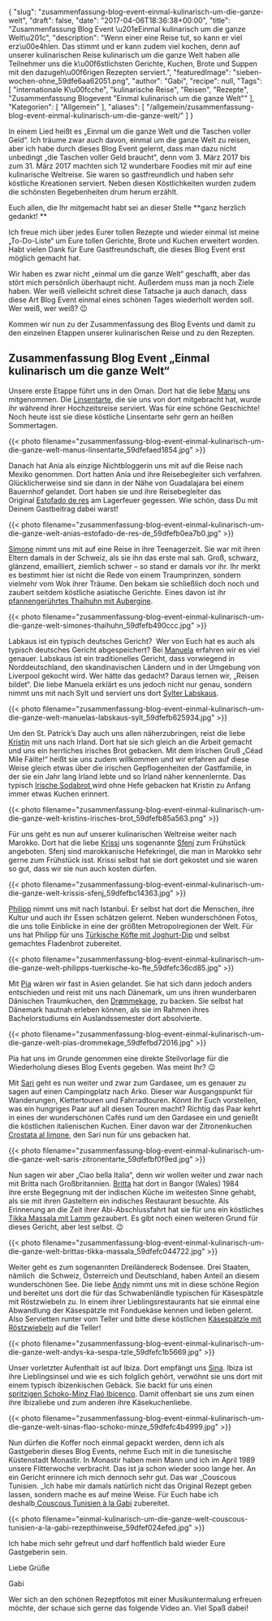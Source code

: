 {
    "slug": "zusammenfassung-blog-event-einmal-kulinarisch-um-die-ganze-welt",
    "draft": false,
    "date": "2017-04-06T18:36:38+00:00",
    "title": "Zusammenfassung Blog Event \u201eEinmal kulinarisch um die ganze Welt\u201c",
    "description": "Wenn einer eine Reise tut, so kann er viel erz\u00e4hlen. Das stimmt und er kann zudem viel kochen, denn auf unserer kulinarischen Reise  kulinarisch um die ganze Welt haben alle Teilnehmer uns die k\u00f6stlichsten Gerichte, Kuchen, Brote und Suppen mit den dazugeh\u00f6rigen Rezepten serviert.",
    "featuredImage": "sieben-wochen-ohne_59dfe6aa62051.png",
    "author": "Gabi",
    "recipe": null,
    "Tags": [
        "internationale K\u00fcche",
        "kulinarische Reise",
        "Reisen",
        "Rezepte",
        "Zusammenfassung Blogevent \"Einmal kulinarisch um die ganze Welt\""
    ],
    "Kategorien": [
        "Allgemein"
    ],
    "aliases": [
        "\/allgemein\/zusammenfassung-blog-event-einmal-kulinarisch-um-die-ganze-welt\/"
    ]
}

In einem Lied heißt es &#8222;Einmal um die ganze Welt und die Taschen voller Geld&#8220;. Ich träume zwar auch davon, einmal um die ganze Welt zu reisen, aber ich habe durch dieses Blog Event gelernt, dass man dazu nicht unbedingt &#8222;die Taschen voller Geld braucht&#8220;, denn vom 3. März 2017 bis zum 31. März 2017 machten sich 12 wunderbare Foodies mit mir auf eine kulinarische Weltreise. Sie waren so gastfreundlich und haben sehr köstliche Kreationen serviert. Neben diesen Köstlichkeiten wurden zudem die schönsten Begebenheiten drum herum erzählt.

Euch allen, die Ihr mitgemacht habt sei an dieser Stelle **ganz herzlich gedankt! **

Ich freue mich über jedes Eurer tollen Rezepte und wieder einmal ist meine &#8222;To-Do-Liste&#8220; um Eure tollen Gerichte, Brote und Kuchen erweitert worden. Habt vielen Dank für Eure Gastfreundschaft, die dieses Blog Event erst möglich gemacht hat.

Wir haben es zwar nicht &#8222;einmal um die ganze Welt&#8220; geschafft, aber das stört mich persönlich überhaupt nicht. Außerdem muss man ja noch Ziele haben. Wer weiß vielleicht schreit diese Tatsache ja auch danach, dass diese Art Blog Event einmal eines schönen Tages wiederholt werden soll. Wer weiß, wer weiß? &#x1f609;

Kommen wir nun zu der Zusammenfassung des Blog Events und damit zu den einzelnen Etappen unserer kulinarischen Reise und zu den Rezepten.

## Zusammenfassung Blog Event &#8222;Einmal kulinarisch um die ganze Welt&#8220;

Unsere erste Etappe führt uns in den Oman. Dort hat die liebe [Manu][1] uns mitgenommen. Die [Linsentarte][2], die sie uns von dort mitgebracht hat, wurde ihr während ihrer Hochzeitsreise serviert. Was für eine schöne Geschichte! Noch heute isst sie diese köstliche Linsentarte sehr gern an heißen Sommertagen.

{{< photo filename="zusammenfassung-blog-event-einmal-kulinarisch-um-die-ganze-welt-manus-linsentarte_59dfefaed1854.jpg" >}}

 

Danach hat Ania als einzige Nichtbloggerin uns mit auf die Reise nach Mexiko genommen. Dort hatten Ania und ihre Reisebegleiter sich verfahren. Glücklicherweise sind sie dann in der Nähe von Guadalajara bei einem Bauernhof gelandet. Dort haben sie und ihre Reisebegleiter das Original [Estofado de res][3] am Lagerfeuer gegessen. Wie schön, dass Du mit Deinem Gastbeitrag dabei warst!

{{< photo filename="zusammenfassung-blog-event-einmal-kulinarisch-um-die-ganze-welt-anias-estofado-de-res-de_59dfefb0ea7b0.jpg" >}}

[Simone][4] nimmt uns mit auf eine Reise in ihre Teenagerzeit. Sie war mit ihren Eltern damals in der Schweiz, als sie ihn das erste mal sah. Groß, schwarz, glänzend, emailliert, ziemlich schwer &#8211; so stand er damals vor ihr. Ihr merkt es bestimmt hier ist nicht die Rede von einem Traumprinzen, sondern vielmehr vom Wok ihrer Träume. Den bekam sie schließlich doch noch und zaubert seitdem köstliche asiatische Gerichte. Eines davon ist ihr [pfannengerührtes Thaihuhn mit Aubergine][5].

{{< photo filename="zusammenfassung-blog-event-einmal-kulinarisch-um-die-ganze-welt-simones-thaihuhn_59dfefb490ccc.jpg" >}}

Labkaus ist ein typisch deutsches Gericht?  Wer von Euch hat es auch als typisch deutsches Gericht abgespeichert? Bei [Manuela][6] erfahren wir es viel genauer. Labskaus ist ein traditionelles Gericht, dass vorwiegend in Norddeutschland, den skandinavischen Ländern und in der Umgebung von Liverpool gekocht wird. Wer hätte das gedacht? Daraus lernen wir, &#8222;Reisen bildet&#8220;. Die liebe Manuela erklärt es uns jedoch nicht nur genau, sondern nimmt uns mit nach Sylt und serviert uns dort [Sylter Labskaus][7].

{{< photo filename="zusammenfassung-blog-event-einmal-kulinarisch-um-die-ganze-welt-manuelas-labskaus-sylt_59dfefb625934.jpg" >}}

Um den St. Patrick&#8217;s Day auch uns allen näherzubringen, reist die liebe [Kristin][8] mit uns nach Irland. Dort hat sie sich gleich an die Arbeit gemacht und uns ein herrliches irisches Brot gebacken. Mit dem Irischen Gruß &#8222;Céad Míle Fáilte!&#8220; heißt sie uns zudem willkommen und wir erfahren auf diese Weise gleich etwas über die irischen Gepflogenheiten der Gastfamilie, in der sie ein Jahr lang Irland lebte und so Irland näher kennenlernte. Das typisch [Irische Sodabrot ][9]wird ohne Hefe gebacken hat Kristin zu Anfang immer etwas Kuchen erinnert.

{{< photo filename="zusammenfassung-blog-event-einmal-kulinarisch-um-die-ganze-welt-kristins-irisches-brot_59dfefb85a563.png" >}}

Für uns geht es nun auf unserer kulinarischen Weltreise weiter nach Marokko. Dort hat die liebe [Krissi][10] uns sogenannte [Sfenj][11] zum Frühstück angeboten. Sfenj sind marokkanische Hefekringel, die man in Marokko sehr gerne zum Frühstück isst. Krissi selbst hat sie dort gekostet und sie waren so gut, dass wir sie nun auch kosten dürfen.

{{< photo filename="zusammenfassung-blog-event-einmal-kulinarisch-um-die-ganze-welt-krissis-sfenj_59dfefbc14363.jpg" >}}

[Philipp][12] nimmt uns mit nach Istanbul. Er selbst hat dort die Menschen, ihre Kultur und auch ihr Essen schätzen gelernt. Neben wunderschönen Fotos, die uns tolle Einblicke in eine der größten Metropolregionen der Welt. Für uns hat Philipp für uns [Türkische Köfte mit Joghurt-Dip][13] und selbst gemachtes Fladenbrot zubereitet.

{{< photo filename="zusammenfassung-blog-event-einmal-kulinarisch-um-die-ganze-welt-philipps-tuerkische-ko-fte_59dfefc36cd85.jpg" >}}

Mit [Pia][14] wären wir fast in Asien gelandet. Sie hat sich dann jedoch anders entschieden und reist mit uns nach Dänemark, um uns ihren wunderbaren Dänischen Traumkuchen, den [Drømmekage][15], zu backen. Sie selbst hat Dänemark hautnah erleben können, als sie im Rahmen ihres Bachelorstudiums ein Auslandssemester dort absolvierte.

{{< photo filename="zusammenfassung-blog-event-einmal-kulinarisch-um-die-ganze-welt-pias-drommekage_59dfefbd72016.jpg" >}}

Pia hat uns im Grunde genommen eine direkte Steilvorlage für die Wiederholung dieses Blog Events gegeben. Was meint Ihr? &#x1f609;

Mit [Sari][16] geht es nun weiter und zwar zum Gardasee, um es genauer zu sagen auf einen Campingplatz nach Arko. Dieser war Ausgangspunkt für Wanderungen, Klettertouren und Fahrradtouren. Könnt Ihr Euch vorstellen, was ein hungriges Paar auf all diesen Touren macht? Richtig das Paar kehrt in eines der wunderschönen Cafés rund um den Gardasee ein und genießt die köstlichen italienischen Kuchen. Einer davon war der Zitronenkuchen [Crostata al limone][17], den Sari nun für uns gebacken hat.

{{< photo filename="zusammenfassung-blog-event-einmal-kulinarisch-um-die-ganze-welt-saris-zitronentarte_59dfefbf0f9ed.jpg" >}}

Nun sagen wir aber &#8222;Ciao bella Italia&#8220;, denn wir wollen weiter und zwar nach mit Britta nach Großbritannien. [Britta][18] hat dort in Bangor (Wales) 1984 ihre erste Begegnung mit der indischen Küche im weitesten Sinne gehabt, als sie mit ihren Gasteltern ein indisches Restaurant besuchte. Als Erinnerung an die Zeit ihrer Abi-Abschlussfahrt hat sie für uns ein köstliches [Tikka Massala mit Lamm][19] gezaubert. Es gibt noch einen weiteren Grund für dieses Gericht, aber lest selbst. &#x1f609;

{{< photo filename="zusammenfassung-blog-event-einmal-kulinarisch-um-die-ganze-welt-brittas-tikka-massala_59dfefc044722.jpg" >}}

Weiter geht es zum sogenannten Dreiländereck Bodensee. Drei Staaten, nämlich  die Schweiz, Österreich und Deutschland, haben Anteil an diesem wunderschönen See. Die liebe [Andy][20] nimmt uns mit in diese schöne Region und bereitet uns dort die für das Schwabenländle typischen für Käsespätzle mit Röstzwiebeln zu. In einem ihrer Lieblingsrestaurants hat sie einmal eine Abwandlung der Käsespätzle mit Fonduekäse kennen und lieben gelernt. Also Servietten runter vom Teller und bitte diese köstlichen [Käsespätzle mit Röstzwiebeln][21] auf die Teller!

{{< photo filename="zusammenfassung-blog-event-einmal-kulinarisch-um-die-ganze-welt-andys-ka-sespa-tzle_59dfefc1b5669.jpg" >}}

Unser vorletzter Aufenthalt ist auf Ibiza. Dort empfängt uns [Sina][22]. Ibiza ist ihre Lieblingsinsel und wie es sich folglich gehört, verwöhnt sie uns dort mit einem typisch ibizenkischen Gebäck. Sie backt für uns einen [spritzigen Schoko-Minz Flaó Ibicenco][23]. Damit offenbart sie uns zum einen ihre Ibizaliebe und zum anderen ihre Käsekuchenliebe.

{{< photo filename="zusammenfassung-blog-event-einmal-kulinarisch-um-die-ganze-welt-sinas-flao-schoko-minze_59dfefc4b4999.jpg" >}}

Nun dürfen die Koffer noch einmal gepackt werden, denn ich als Gastgeberin dieses Blog Events, nehme Euch mit in die tunesische Küstenstadt Monastir. In Monastir haben mein Mann und ich im April 1989 unsere Flitterwoche verbracht. Das ist ja schon wieder sooo lange her. An ein Gericht erinnere ich mich dennoch sehr gut. Das war _Couscous Tunisien. _Ich habe mir damals natürlich nicht das Original Rezept geben lassen, sondern mache es auf meine Weise. Für Euch habe ich deshalb[ Couscous Tunisien à la Gabi][24] zubereitet.

{{< photo filename="einmal-kulinarisch-um-die-ganze-welt-couscous-tunisien-a-la-gabi-rezepthinweise_59dfef024efed.jpg" >}}

 

Ich habe mich sehr gefreut und darf hoffentlich bald wieder Eure Gastgeberin sein.

Liebe Grüße

Gabi

Wer sich an den schönen Rezeptfotos mit einer Musikuntermalung erfreuen möchte, der schaue sich gerne das folgende Video an. Viel Spaß dabei!

 

<span class="embed-youtube" style="text-align:center; display: block;"></span>



 [1]: http://gelesi.de/
 [2]: http://gelesi.de/linsentarte/
 [3]: https://kochfokus.de/rezepte/gastbeitrag-estofado-de-res-a-la-ania/
 [4]: https://www.zimtkringel.org/
 [5]: https://www.zimtkringel.org/2017/03/11/pfannenger%C3%BChrtes-thaihuhn-mit-aubergine/
 [6]: https://www.urlaubshappen.de/
 [7]: https://www.urlaubshappen.de/sylter-labskaus-nordischer-eintopf-muesst-ihr-kosten/
 [8]: http://loveandraspberries.blogspot.de/
 [9]: http://loveandraspberries.blogspot.de/2017/03/cead-mile-failte-das-war-irisch-fur.html
 [10]: http://krissisrezepte.de/
 [11]: http://krissisrezepte.de/rezepte/sfenj-marokkanische-hefekringeldonuts/
 [12]: http://www.meatmeetsme.de/
 [13]: http://www.meatmeetsme.de/Rezepte/tuerkische-koefte-mit-joghurt-dip/
 [14]: http://www.kuechenkarma.de/
 [15]: http://www.kuechenkarma.de/droemmekage/
 [16]: https://www.sariskuechenchaos.de/
 [17]: https://www.sariskuechenchaos.de/kuchen/crostata-al-limone/
 [18]: https://brittas-kochbuch.info/
 [19]: https://brittas-kochbuch.info/?p=8117
 [20]: http://kuechencottage.de/
 [21]: http://kuechencottage.de/kaesespaetzle/
 [22]: https://casaselvanegra.com/
 [23]: https://casaselvanegra.com/2017/03/31/spritziger-schoko-minz-flao-ibicenco-ein-kaesekuchen-aus-ibiza/
 [24]: https://kochfokus.de/rezepte/einmal-kulinarisch-um-die-ganze-welt-tunesien-couscous-a-la-gabi/